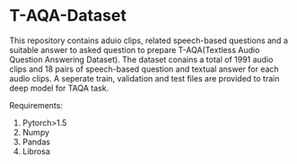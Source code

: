# T-AQA-Dataset
This repository contains aduio clips, related speech-based questions and a suitable answer to asked question to prepare T-AQA(Textless Audio Question Answering Dataset). The dataset conains a total of 1991 audio clips and 18 pairs of speech-based question and textual answer for each audio clips. A seperate train, validation and test files are provided to train deep model for TAQA task. 


Requirements:
1. Pytorch>1.5
2. Numpy 
3. Pandas
4. Librosa
